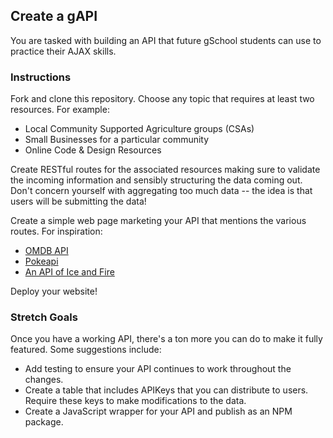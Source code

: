 ## Create a gAPI

You are tasked with building an API that future gSchool students can use to practice their AJAX skills.

### Instructions

Fork and clone this repository. Choose any topic that requires at least two resources. For example:

* Local Community Supported Agriculture groups (CSAs)
* Small Businesses for a particular community
* Online Code & Design Resources

Create RESTful routes for the associated resources making sure to validate the incoming information and sensibly structuring the data coming out. Don't concern yourself with aggregating too much data -- the idea is that users will be submitting the data!

Create a simple web page marketing your API that mentions the various routes. For inspiration:

* [OMDB API](http://omdbapi.com/)
* [Pokeapi](http://pokeapi.co/)
* [An API of Ice and Fire](https://anapioficeandfire.com/)

Deploy your website!

### Stretch Goals

Once you have a working API, there's a ton more you can do to make it fully featured. Some suggestions include:

* Add testing to ensure your API continues to work throughout the changes.
* Create a table that includes APIKeys that you can distribute to users. Require these keys to make modifications to the data.
* Create a JavaScript wrapper for your API and publish as an NPM package.
